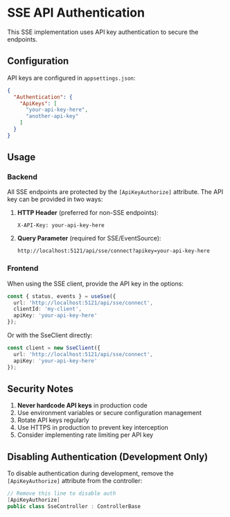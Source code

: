 # SSE API Authentication

This SSE implementation uses API key authentication to secure the endpoints.

## Configuration

API keys are configured in `appsettings.json`:

```json
{
  "Authentication": {
    "ApiKeys": [
      "your-api-key-here",
      "another-api-key"
    ]
  }
}
```

## Usage

### Backend

All SSE endpoints are protected by the `[ApiKeyAuthorize]` attribute. The API key can be provided in two ways:

1. **HTTP Header** (preferred for non-SSE endpoints):
   ```
   X-API-Key: your-api-key-here
   ```

2. **Query Parameter** (required for SSE/EventSource):
   ```
   http://localhost:5121/api/sse/connect?apikey=your-api-key-here
   ```

### Frontend

When using the SSE client, provide the API key in the options:

```typescript
const { status, events } = useSse({
  url: 'http://localhost:5121/api/sse/connect',
  clientId: 'my-client',
  apiKey: 'your-api-key-here'
});
```

Or with the SseClient directly:

```typescript
const client = new SseClient({
  url: 'http://localhost:5121/api/sse/connect',
  apiKey: 'your-api-key-here'
});
```

## Security Notes

1. **Never hardcode API keys** in production code
2. Use environment variables or secure configuration management
3. Rotate API keys regularly
4. Use HTTPS in production to prevent key interception
5. Consider implementing rate limiting per API key

## Disabling Authentication (Development Only)

To disable authentication during development, remove the `[ApiKeyAuthorize]` attribute from the controller:

```csharp
// Remove this line to disable auth
[ApiKeyAuthorize]
public class SseController : ControllerBase
```
